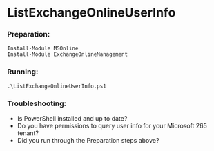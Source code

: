 # ListExchangeOnlineUserInfo

### Preparation:

```
Install-Module MSOnline
Install-Module ExchangeOnlineManagement
```

### Running:

```
.\ListExchangeOnlineUserInfo.ps1
```


### Troubleshooting:

- Is PowerShell installed and up to date?
- Do you have permissions to query user info for your Microsoft 265 tenant?
- Did you run through the Preparation steps above?
